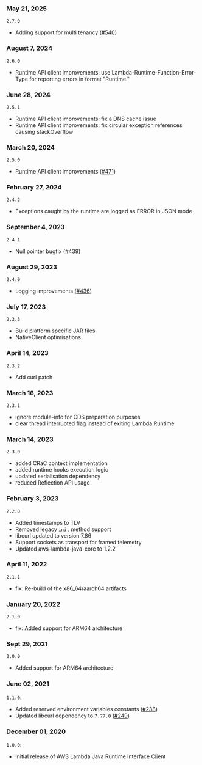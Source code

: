 ### May 21, 2025
`2.7.0`
- Adding support for multi tenancy ([#540](https://github.com/aws/aws-lambda-java-libs/pull/540))

### August 7, 2024
`2.6.0`
- Runtime API client improvements: use Lambda-Runtime-Function-Error-Type for reporting errors in format "Runtime.<Error>" 

### June 28, 2024
`2.5.1`
- Runtime API client improvements: fix a DNS cache issue
- Runtime API client improvements: fix circular exception references causing stackOverflow

### March 20, 2024
`2.5.0`
- Runtime API client improvements ([#471](https://github.com/aws/aws-lambda-java-libs/pull/471))

### February 27, 2024
`2.4.2`
- Exceptions caught by the runtime are logged as ERROR in JSON mode

### September 4, 2023
`2.4.1`
- Null pointer bugfix ([#439](https://github.com/aws/aws-lambda-java-libs/pull/439))

### August 29, 2023
`2.4.0`
- Logging improvements ([#436](https://github.com/aws/aws-lambda-java-libs/pull/436))

### July 17, 2023
`2.3.3`
- Build platform specific JAR files
- NativeClient optimisations

### April 14, 2023
`2.3.2`
- Add curl patch

### March 16, 2023
`2.3.1`
- ignore module-info for CDS preparation purposes
- clear thread interrupted flag instead of exiting Lambda Runtime

### March 14, 2023
`2.3.0`
- added CRaC context implementation
- added runtime hooks execution logic
- updated serialisation dependency
- reduced Reflection API usage

### February 3, 2023
`2.2.0`
- Added timestamps to TLV
- Removed legacy `init` method support
- libcurl updated to version 7.86
- Support sockets as transport for framed telemetry
- Updated aws-lambda-java-core to 1.2.2

### April 11, 2022
`2.1.1`
- fix: Re-build of the x86_64/aarch64 artifacts

### January 20, 2022
`2.1.0`
- fix: Added support for ARM64 architecture

### Sept 29, 2021
`2.0.0`
- Added support for ARM64 architecture

### June 02, 2021
`1.1.0`:
- Added reserved environment variables constants ([#238](https://github.com/aws/aws-lambda-java-libs/pull/238))
- Updated libcurl dependency to `7.77.0` ([#249](https://github.com/aws/aws-lambda-java-libs/pull/249))

### December 01, 2020
`1.0.0`:
- Initial release of AWS Lambda Java Runtime Interface Client
